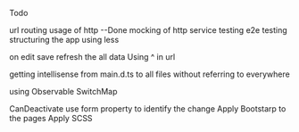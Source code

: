 Todo

url routing
usage of http --Done
mocking of http service
testing
e2e testing
structuring the app
 using less

on edit save refresh the all data
Using ^ in url

getting intellisense from main.d.ts to all files without referring to everywhere 

using Observable SwitchMap

CanDeactivate use form property to identify the change 
Apply Bootstarp to the pages
Apply SCSS

